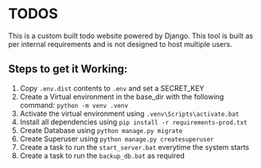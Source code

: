 # TODOS

This is a custom built todo website powered by Django. This tool is built as per internal requirements
and is not designed to host multiple users.

## Steps to get it Working:

1. Copy `.env.dist` contents to `.env` and set a SECRET_KEY
2. Create a Virtual environment in the base_dir with the following command:
   `python -m venv .venv`
3. Activate the virtual environment using `.venv\Scripts\activate.bat`
4. Install all dependencies using `pip install -r requirements-prod.txt`
5. Create Database using `python manage.py migrate`
6. Create Superuser using `python manage.py createsuperuser`
7. Create a task to run the `start_server.bat` everytime the system starts
8. Create a task to run the `backup_db.bat` as required